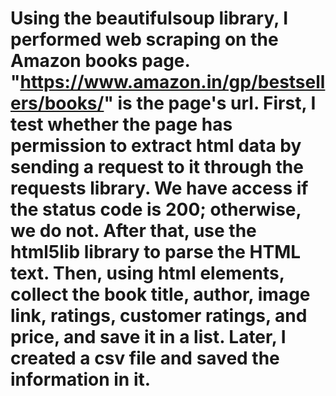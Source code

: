 # Using the beautifulsoup library, I performed web scraping on the Amazon books page. "https://www.amazon.in/gp/bestsellers/books/" is the page's url. First, I test whether the page has permission to extract html data by sending a request to it through the requests library. We have access if the status code is 200; otherwise, we do not. After that, use the html5lib library to parse the HTML text. Then, using html elements, collect the book title, author, image link, ratings, customer ratings, and price, and save it in a list. Later, I created a csv file and saved the information in it.

